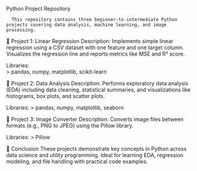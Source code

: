 Python Project Repository

      This repository contains three beginner-to-intermediate Python projects covering data analysis, machine learning, and image processing.

🔹 Project 1: Linear Regression
Description:
Implements simple linear regression using a CSV dataset with one feature and one target column. Visualizes the regression line and reports metrics like MSE and R² score.

Libraries:       
        >  pandas, numpy, matplotlib, scikit-learn

🔹 Project 2: Data Analysis
Description:
Performs exploratory data analysis (EDA) including data cleaning, statistical summaries, and visualizations like histograms, box plots, and scatter plots.

Libraries:
        >  pandas, numpy, matplotlib, seaborn

🔹 Project 3: Image Converter
Description:
Converts image files between formats (e.g., PNG to JPEG) using the Pillow library.

Libraries:
        >  Pillow

📌 Conclusion
These projects demonstrate key concepts in Python across data science and utility programming. Ideal for learning EDA, regression modeling, and file handling with practical code examples.
